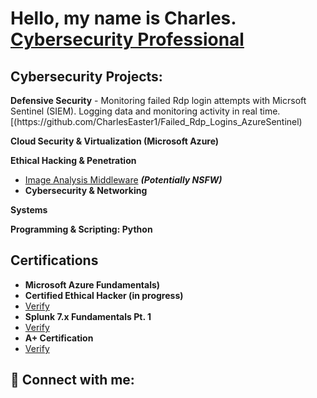 <h1>Hello, my name is Charles.  <br/><a href="https://github.com/CharlesEaster1"></a><a href="linkedin.com/in/charlesmeaster">Cybersecurity Professional</a>

<h2>Cybersecurity Projects:</h2>
<b>Defensive Security</b>
  - Monitoring failed Rdp login attempts with Micrsoft Sentinel (SIEM). Logging data and monitoring activity in real time.          [(https://github.com/CharlesEaster1/Failed_Rdp_Logins_AzureSentinel)
  
<b>Cloud Security & Virtualization (Microsoft Azure)</b>
  
<b>Ethical Hacking & Penetration</b>
  - [Image Analysis Middleware](https://github.com/joshmadakor1/4chan-Image-Analysis-Middleware-C964) <b><i>(Potentially NSFW)</b></i>
- <b>Cybersecurity & Networking</b>
  
<b>Systems</b>
  
<b>Programming & Scripting: Python</b>
  
<h2>Certifications</h2>
  
- <b>Microsoft Azure Fundamentals)</b>
- <b>Certified Ethical Hacker (in progress)</b>
- [Verify](https://education.splunk.com/award/completion/22830d48-5c61-3e69-829c-12a33c67a5c9/view-ext)
- <b>Splunk 7.x Fundamentals Pt. 1</b>
- [Verify](https://education.splunk.com/award/completion/22830d48-5c61-3e69-829c-12a33c67a5c9/view-ext)
- <b>A+ Certification</b>
- [Verify](https://www.credly.com/badges/8b5c95fa-bccb-422f-8052-b1b3deb5a6bc/linked_in_profile)

<h2> 🤳 Connect with me:</h2>


<!--

Here are some ideas to get you started:

- 🔭 I’m currently working on ...
- 🌱 I’m currently learning ...
- 👯 I’m looking to collaborate on ...
- 🤔 I’m looking for help with ...
- 💬 Ask me about ...
- 📫 How to reach me: ...
- 😄 Pronouns: ...
- ⚡ Fun fact: ...
-->
